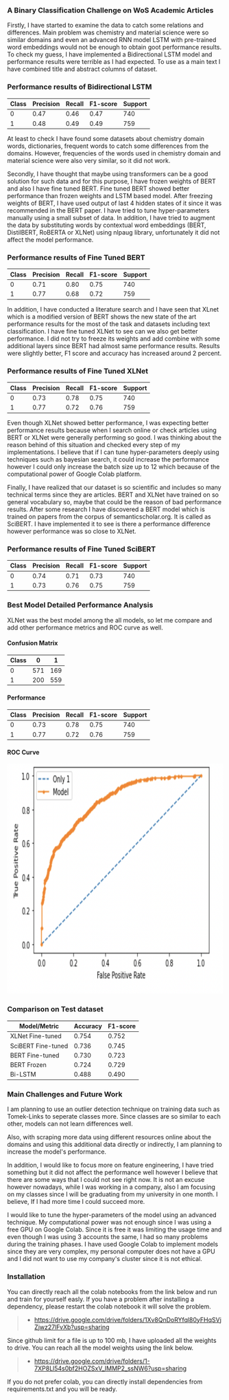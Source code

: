 ### A Binary Classification Challenge on WoS Academic Articles

Firstly, I have started to examine the data to catch some relations and differences. Main problem was chemistry and material science were so similar domains and even an advanced RNN model LSTM with pre-trained word embeddings would not be enough to obtain goot performance results. To check my guess, I have implemented a Bidirectional LSTM model and performance results were terrible as I had expected. To use as a main text I have combined title and abstract columns of dataset.

### Performance results of Bidirectional LSTM

| Class | Precision | Recall | F1-score  |Support
| ------ | ------ | ------ | ------ |------ |
| 0 | 0.47 | 0.46 | 0.47 |740
| 1 |  0.48  |  0.49 |0.49 |759

At least to check I have found some datasets about chemistry domain words, dictionaries, frequent words to catch some differences from the domains. However, frequencies of the words used in chemistry domain and material science were also very similar, so it did not work.

Secondly, I have thought that maybe using transformers can be a good solution for such data and for this purpose, I have frozen weights of BERT and also I have fine tuned BERT. Fine tuned BERT showed better performance than frozen weights and LSTM based model. After freezing weights of BERT, I have used output of last 4 hidden states of it since it was recommended in the BERT paper. I have tried to tune hyper-parameters manually using a small subset of data. In addition, I have tried to augment the data by substituting words by contextual word embeddings (BERT, DistilBERT, RoBERTA or XLNet) using nlpaug library, unfortunately it did not affect the model performance.

### Performance results of Fine Tuned BERT

| Class | Precision | Recall | F1-score  |Support
| ------ | ------ | ------ | ------ |------ |
| 0 | 0.71  | 0.80  | 0.75  |740
| 1 |  0.77  |  0.68 |0.72 |759

In addition, I have conducted a literature search and I have seen that XLnet which is a modified version of BERT shows the new state of the art performance results for the most of the task and datasets including text classification. I have fine tuned XLNet to see can we also get better performance. I did not try to freeze its weights and add combine with some additional layers since BERT had almost same performance results. Results were slightly better, F1 score and accuracy has increased around 2 percent.

### Performance results of Fine Tuned XLNet

| Class | Precision | Recall | F1-score  |Support
| ------ | ------ | ------ | ------ |------ |
| 0 | 0.73  | 0.78  | 0.75  |740
| 1 |  0.77  |  0.72 |0.76 |759

Even though XLNet showed better performance, I was expecting better performance results because when I search online or check articles using BERT or XLNet were generally performing so good. I was thinking about the reason behind of this situation and checked every step of my implementations. I believe that if I can tune hyper-parameters deeply using techniques such as bayesian search, it could increase the performance however I could only increase the batch size up to 12 which because of the computational power of Google Colab platform.

Finally, I have realized that our dataset is so scientific and includes so many technical terms since they are articles. BERT and XLNet have trained on so general vocabulary so, maybe that could be the reason of bad performance results. After some research I have discovered a BERT model which is trained on papers from the corpus of semanticscholar.org. It is called as SciBERT. I have implemented it to see is there a performance difference however performance was so close to XLNet.

### Performance results of Fine Tuned SciBERT

| Class | Precision | Recall | F1-score  |Support
| ------ | ------ | ------ | ------ |------ |
| 0 | 0.74  | 0.71  | 0.73  |740
| 1 |  0.73  |  0.76 |0.75 |759

### Best Model Detailed Performance Analysis

 XLNet was the best model among the all models, so let me compare and add other performance metrics and ROC curve as well.
 
#### Confusion Matrix

| Class | 0 | 1 | 
| ------ | ------ | ------ | 
| 0 | 571 | 169 | 
| 1 |  200 |  559 |

#### Performance

| Class | Precision | Recall | F1-score  |Support
| ------ | ------ | ------ | ------ |------ |
| 0 | 0.73  | 0.78  | 0.75  |740
| 1 |  0.77  |  0.72 |0.76 |759

#### ROC Curve
<img src="https://github.com/umitylmz/dcipher-nlp-challenge/blob/master/data/roc_curve.png" alt="ROC CURVE" width="818" height="535">

### Comparison on Test dataset

| Model/Metric | Accuracy | F1-score |
| ------ | ------ | ------ |
| XLNet Fine-tuned | 0.754  | 0.752  |
| SciBERT Fine-tuned |  0.736  |  0.745 |
| BERT Fine-tuned |  0.730  |  0.723 |
| BERT Frozen |  0.724  |  0.729 |
| Bi-LSTM |  0.488  |  0.490 |


### Main Challenges and Future Work

I am planning to use an outlier detection technique on training data such as Tomek-Links to seperate classes more. Since classes are so similar to each other, models can not learn differences well.

Also, with scraping more data using different resources online about the domains and using this additional data directly or indirectly, I am planning to increase the model's performance.

In addition, I would like to focus more on feature engineering, I have tried something but it did not affect the performance well however I believe that there are some ways that I could not see right now. It is not an excuse however nowadays, while I was working in a company, also I am focusing on my classes since I will be graduating from my university in one month. I believe, If I had more time I could succeed more.

I would like to tune the hyper-parameters of the model using an advanced technique. My computational power was not enough since I was using a free GPU on Google Colab. Since it is free it was limiting the usage time and even though I was using 3 accounts the same, I had so many problems during the training phases. I have used Google Colab to implement models since they are very complex, my personal computer does not have a GPU and I did not want to use my company's cluster since it is not ethical. 

### Installation
You can directly reach all the colab notebooks from the link below and run and train for yourself easly. If you have a problem after installing a dependency, please restart the colab notebook it will solve the problem.

> - https://drive.google.com/drive/folders/1Xv8QnDoRYfql80yFHqSVjZjwz27lFvXb?usp=sharing

Since github limit for a file is up to 100 mb, I have uploaded all the weights to drive. You can reach all the model weights using the link below.

> - https://drive.google.com/drive/folders/1-7XP8Ll54s0bf2HOZSxV_IMMP2_ssNW6?usp=sharing

If you do not prefer colab, you can directly install dependencies from requirements.txt and you will be ready.

